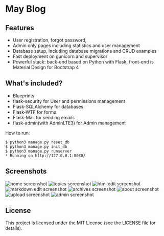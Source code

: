 # May Blog


## Features
* User registration, forgot password, 
* Admin only pages including statistics and user management
* Database setup, including database migrations and CRUD examples
* Fast deployment on gunicorn and supervisor
* Powerful stack: back-end based on Python with Flask, front-end is Material Design for Bootstrap 4


## What's included?

* Blueprints
* flask-security for User and permissions management
* Flask-SQLAlchemy for databases
* Flask-WTF for forms
* Flask-Mail for sending emails
* flask-admin(with AdminLTE3) for Admin management

How to run:
```
$ python3 manage.py reset_db
$ python3 manage.py init_db
$ python3 manage.py runserver
* Running on http://127.0.0.1:8080/
```


## Screenshots
![home screenshot](https://raw.githubusercontent.com/shijl0925/May-Blog/master/screenshots/home.png)
![topics screenshot](https://raw.githubusercontent.com/shijl0925/May-Blog/master/screenshots/topics.png)
![html edit screenshot](https://raw.githubusercontent.com/shijl0925/May-Blog/master/screenshots/ckeditor.png)
![markdown edit screenshot](https://raw.githubusercontent.com/shijl0925/May-Blog/master/screenshots/markdown.png)
![archives screenshot](https://raw.githubusercontent.com/shijl0925/May-Blog/master/screenshots/archives.png)
![about screenshot](https://raw.githubusercontent.com/shijl0925/May-Blog/master/screenshots/about.png)
![upload screenshot](https://raw.githubusercontent.com/shijl0925/May-Blog/master/screenshots/upload.png)
![admin screenshot](https://raw.githubusercontent.com/shijl0925/May-Blog/master/screenshots/admin.png)

## License

This project is licensed under the MIT License (see the
[LICENSE](LICENSE) file for details).
